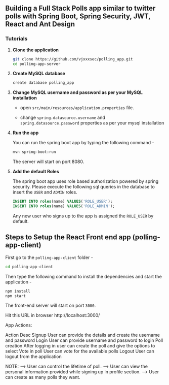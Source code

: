 ## Building a Full Stack Polls app similar to twitter polls with Spring Boot, Spring Security, JWT, React and Ant Design



### Tutorials

1. **Clone the application**

	```bash
	git clone https://github.com/vjxxxsec/polling_app.git
	cd polling-app-server
	```

2. **Create MySQL database**

	```bash
	create database polling_app
	```

3. **Change MySQL username and password as per your MySQL installation**

	+ open `src/main/resources/application.properties` file.

	+ change `spring.datasource.username` and `spring.datasource.password` properties as per your mysql installation

4. **Run the app**

	You can run the spring boot app by typing the following command -

	```bash
	mvn spring-boot:run
	```

	The server will start on port 8080. 

	
5. **Add the default Roles**
	
	The spring boot app uses role based authorization powered by spring security. Please execute the following sql queries in the database to insert the `USER` and `ADMIN` roles.

	```sql
	INSERT INTO roles(name) VALUES('ROLE_USER');
	INSERT INTO roles(name) VALUES('ROLE_ADMIN');
	```

	Any new user who signs up to the app is assigned the `ROLE_USER` by default.

## Steps to Setup the React Front end app (polling-app-client)

First go to the `polling-app-client` folder -

```bash
cd polling-app-client
```

Then type the following command to install the dependencies and start the application -

```bash
npm install
npm start
```

The front-end server will start on port `3000`.

Hit this URL in browser http://localhost:3000/




App Actions:

Action                           Desc
Signup	        User can provide the details and create the username and password
Login	        User can provide username and password to login
Poll creation	After logging in user can create the poll and give the options to select
Vote in poll	User can vote for the available polls
Logout	        User can logout from the application

NOTE:
     —> User can control the lifetime of poll.
     —> User can view the personal information provided while signing up in profile section.
     —> User can create as many polls they want.



